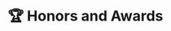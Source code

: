 ---
layout: archive
title: "🏆 Honors and Awards"
permalink: /honors-awards/
author_profile: true
---